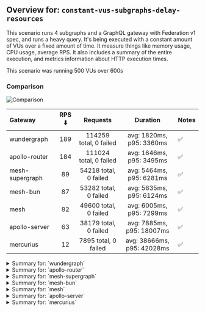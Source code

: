 ## Overview for: `constant-vus-subgraphs-delay-resources`


This scenario runs 4 subgraphs and a GraphQL gateway with Federation v1 spec, and runs a heavy query. It's being executed with a constant amount of VUs over a fixed amount of time. It measure things like memory usage, CPU usage, average RPS. It also includes a summary of the entire execution, and metrics information about HTTP execution times.


This scenario was running 500 VUs over 600s


### Comparison


<img src="https://imagedelivery.net/KYe9TScr4TldYHA48pczVg/26099179-af91-4f46-07cd-c0f5a6566300/public" alt="Comparison" />


| Gateway         | RPS ⬇️ |        Requests        |          Duration          | Notes |
| :-------------- | :----: | :--------------------: | :------------------------: | :---- |
| wundergraph     |  189   | 114259 total, 0 failed |  avg: 1820ms, p95: 3360ms  | ✅     |
| apollo-router   |  184   | 111024 total, 0 failed |  avg: 1646ms, p95: 3495ms  | ✅     |
| mesh-supergraph |   89   | 54218 total, 0 failed  |  avg: 5464ms, p95: 6281ms  | ✅     |
| mesh-bun        |   87   | 53282 total, 0 failed  |  avg: 5635ms, p95: 6124ms  | ✅     |
| mesh            |   82   | 49600 total, 0 failed  |  avg: 6005ms, p95: 7299ms  | ✅     |
| apollo-server   |   63   | 38179 total, 0 failed  | avg: 7885ms, p95: 18007ms  | ✅     |
| mercurius       |   12   |  7895 total, 0 failed  | avg: 38666ms, p95: 42028ms | ✅     |



<details>
  <summary>Summary for: `wundergraph`</summary>

  **K6 Output**




```
     ✓ response code was 200
     ✓ no graphql errors
     ✓ valid response structure

     checks.........................: 100.00% ✓ 342777     ✗ 0     
     data_received..................: 10 GB   17 MB/s
     data_sent......................: 136 MB  225 kB/s
     http_req_blocked...............: avg=471.51µs min=1.03µs   med=3.01µs  max=3.16s  p(90)=5.17µs  p(95)=6.35µs
     http_req_connecting............: avg=157.8µs  min=0s       med=0s      max=1.96s  p(90)=0s      p(95)=0s    
     http_req_duration..............: avg=1.81s    min=488.7ms  med=1.65s   max=9.13s  p(90)=2.8s    p(95)=3.35s 
       { expected_response:true }...: avg=1.81s    min=488.7ms  med=1.65s   max=9.13s  p(90)=2.8s    p(95)=3.35s 
     http_req_failed................: 0.00%   ✓ 0          ✗ 114259
     http_req_receiving.............: avg=304.3ms  min=20.52µs  med=79.09µs max=7.9s   p(90)=1.33s   p(95)=1.84s 
     http_req_sending...............: avg=25.15ms  min=7.35µs   med=13.87µs max=4.92s  p(90)=35.27µs p(95)=1.02ms
     http_req_tls_handshaking.......: avg=0s       min=0s       med=0s      max=0s     p(90)=0s      p(95)=0s    
     http_req_waiting...............: avg=1.49s    min=488.35ms med=1.42s   max=4.48s  p(90)=2.07s   p(95)=2.24s 
     http_reqs......................: 114259  189.900657/s
     iteration_duration.............: avg=2.61s    min=516.94ms med=2.27s   max=14.72s p(90)=4.51s   p(95)=5.3s  
     iterations.....................: 114259  189.900657/s
     vus............................: 252     min=252      max=500 
     vus_max........................: 500     min=500      max=500 
```


**Performance Overview**


<img src="https://imagedelivery.net/KYe9TScr4TldYHA48pczVg/d03a71eb-6cd4-4b1a-3466-5f6f41ee1500/public" alt="Performance Overview" />


**Subgraphs Overview**


<img src="https://imagedelivery.net/KYe9TScr4TldYHA48pczVg/3916efb5-918a-4b5b-7a83-492522b1fc00/public" alt="Subgraphs Overview" />


**HTTP Overview**


<img src="https://imagedelivery.net/KYe9TScr4TldYHA48pczVg/2107860a-8899-41a0-e38b-fd4bf8388e00/public" alt="HTTP Overview" />


  </details>

<details>
  <summary>Summary for: `apollo-router`</summary>

  **K6 Output**




```
     ✓ response code was 200
     ✓ no graphql errors
     ✓ valid response structure

     checks.........................: 100.00% ✓ 333072     ✗ 0     
     data_received..................: 9.7 GB  16 MB/s
     data_sent......................: 132 MB  219 kB/s
     http_req_blocked...............: avg=1.43ms   min=1.24µs   med=3.09µs  max=3.53s p(90)=4.96µs  p(95)=6.06µs 
     http_req_connecting............: avg=1.05ms   min=0s       med=0s      max=3.53s p(90)=0s      p(95)=0s     
     http_req_duration..............: avg=1.64s    min=243.26ms med=1.45s   max=9.47s p(90)=2.84s   p(95)=3.49s  
       { expected_response:true }...: avg=1.64s    min=243.26ms med=1.45s   max=9.47s p(90)=2.84s   p(95)=3.49s  
     http_req_failed................: 0.00%   ✓ 0          ✗ 111024
     http_req_receiving.............: avg=367.67ms min=21.72µs  med=72.21µs max=8.82s p(90)=1.53s   p(95)=2.29s  
     http_req_sending...............: avg=33.64ms  min=6.84µs   med=14.01µs max=5.21s p(90)=37.66µs p(95)=24.25ms
     http_req_tls_handshaking.......: avg=0s       min=0s       med=0s      max=0s    p(90)=0s      p(95)=0s     
     http_req_waiting...............: avg=1.24s    min=243.18ms med=1.17s   max=5.59s p(90)=1.94s   p(95)=2.16s  
     http_reqs......................: 111024  184.521389/s
     iteration_duration.............: avg=2.68s    min=272.95ms med=2.33s   max=16.3s p(90)=4.92s   p(95)=5.85s  
     iterations.....................: 111024  184.521389/s
     vus............................: 340     min=340      max=500 
     vus_max........................: 500     min=500      max=500 
```


**Performance Overview**


<img src="https://imagedelivery.net/KYe9TScr4TldYHA48pczVg/f3d4f7b9-5e75-427e-ec79-7756b0979c00/public" alt="Performance Overview" />


**Subgraphs Overview**


<img src="https://imagedelivery.net/KYe9TScr4TldYHA48pczVg/52c2dc89-cfa9-41e6-0745-f1884d3c2c00/public" alt="Subgraphs Overview" />


**HTTP Overview**


<img src="https://imagedelivery.net/KYe9TScr4TldYHA48pczVg/85f67b09-4e06-466b-958a-c50ea0d81800/public" alt="HTTP Overview" />


  </details>

<details>
  <summary>Summary for: `mesh-supergraph`</summary>

  **K6 Output**




```
     ✓ response code was 200
     ✓ no graphql errors
     ✓ valid response structure

     checks.........................: 100.00% ✓ 162654    ✗ 0    
     data_received..................: 4.8 GB  7.9 MB/s
     data_sent......................: 64 MB   107 kB/s
     http_req_blocked...............: avg=175.16µs min=1.74µs  med=4.1µs   max=173.9ms p(90)=6.15µs p(95)=7.23µs  
     http_req_connecting............: avg=142.21µs min=0s      med=0s      max=43.75ms p(90)=0s     p(95)=0s      
     http_req_duration..............: avg=5.46s    min=2.37s   med=5.44s   max=9.07s   p(90)=6.08s  p(95)=6.28s   
       { expected_response:true }...: avg=5.46s    min=2.37s   med=5.44s   max=9.07s   p(90)=6.08s  p(95)=6.28s   
     http_req_failed................: 0.00%   ✓ 0         ✗ 54218
     http_req_receiving.............: avg=13.57ms  min=34.07µs med=79.94µs max=2.07s   p(90)=2.71ms p(95)=19.94ms 
     http_req_sending...............: avg=1.6ms    min=8.33µs  med=18.48µs max=2.51s   p(90)=37.4µs p(95)=144.75µs
     http_req_tls_handshaking.......: avg=0s       min=0s      med=0s      max=0s      p(90)=0s     p(95)=0s      
     http_req_waiting...............: avg=5.44s    min=2.37s   med=5.43s   max=7.9s    p(90)=6.06s  p(95)=6.25s   
     http_reqs......................: 54218   89.763296/s
     iteration_duration.............: avg=5.55s    min=2.38s   med=5.52s   max=9.11s   p(90)=6.19s  p(95)=6.42s   
     iterations.....................: 54218   89.763296/s
     vus............................: 66      min=66      max=500
     vus_max........................: 500     min=500     max=500
```


**Performance Overview**


<img src="https://imagedelivery.net/KYe9TScr4TldYHA48pczVg/2b5da248-be2a-4149-460a-df7558436a00/public" alt="Performance Overview" />


**Subgraphs Overview**


<img src="https://imagedelivery.net/KYe9TScr4TldYHA48pczVg/be4038ad-5b83-4f1d-84e2-be9df982d200/public" alt="Subgraphs Overview" />


**HTTP Overview**


<img src="https://imagedelivery.net/KYe9TScr4TldYHA48pczVg/8172aeff-5435-435c-a9cb-2aba401acc00/public" alt="HTTP Overview" />


  </details>

<details>
  <summary>Summary for: `mesh-bun`</summary>

  **K6 Output**




```
     ✓ response code was 200
     ✓ no graphql errors
     ✓ valid response structure

     checks.........................: 100.00% ✓ 159846    ✗ 0    
     data_received..................: 4.7 GB  7.7 MB/s
     data_sent......................: 63 MB   104 kB/s
     http_req_blocked...............: avg=167.91µs min=1.39µs  med=3.04µs  max=123.88ms p(90)=4.95µs   p(95)=6.08µs 
     http_req_connecting............: avg=151.65µs min=0s      med=0s      max=44.33ms  p(90)=0s       p(95)=0s     
     http_req_duration..............: avg=5.63s    min=3.2s    med=5.51s   max=11.6s    p(90)=5.92s    p(95)=6.12s  
       { expected_response:true }...: avg=5.63s    min=3.2s    med=5.51s   max=11.6s    p(90)=5.92s    p(95)=6.12s  
     http_req_failed................: 0.00%   ✓ 0         ✗ 53282
     http_req_receiving.............: avg=16ms     min=32.52µs med=82.41µs max=2.89s    p(90)=329.22µs p(95)=1.66ms 
     http_req_sending...............: avg=579.75µs min=7.89µs  med=14.03µs max=353.89ms p(90)=29.46µs  p(95)=69.58µs
     http_req_tls_handshaking.......: avg=0s       min=0s      med=0s      max=0s       p(90)=0s       p(95)=0s     
     http_req_waiting...............: avg=5.61s    min=3.2s    med=5.5s    max=11.45s   p(90)=5.9s     p(95)=6.08s  
     http_reqs......................: 53282   87.980435/s
     iteration_duration.............: avg=5.66s    min=3.24s   med=5.54s   max=11.61s   p(90)=5.96s    p(95)=6.18s  
     iterations.....................: 53282   87.980435/s
     vus............................: 80      min=80      max=500
     vus_max........................: 500     min=500     max=500
```


**Performance Overview**


<img src="https://imagedelivery.net/KYe9TScr4TldYHA48pczVg/8d88e56a-c437-4838-2604-631d285d1a00/public" alt="Performance Overview" />


**Subgraphs Overview**


<img src="https://imagedelivery.net/KYe9TScr4TldYHA48pczVg/d24dbab5-af0e-448d-0038-7156c9e92100/public" alt="Subgraphs Overview" />


**HTTP Overview**


<img src="https://imagedelivery.net/KYe9TScr4TldYHA48pczVg/5530271c-8b34-4464-54e8-ed578f4c4800/public" alt="HTTP Overview" />


  </details>

<details>
  <summary>Summary for: `mesh`</summary>

  **K6 Output**




```
     ✓ response code was 200
     ✓ no graphql errors
     ✓ valid response structure

     checks.........................: 100.00% ✓ 148800    ✗ 0    
     data_received..................: 4.4 GB  7.2 MB/s
     data_sent......................: 59 MB   97 kB/s
     http_req_blocked...............: avg=517.66µs min=1.52µs  med=3.92µs  max=216.96ms p(90)=5.85µs  p(95)=6.97µs 
     http_req_connecting............: avg=484.88µs min=0s      med=0s      max=105.2ms  p(90)=0s      p(95)=0s     
     http_req_duration..............: avg=6s       min=2.92s   med=6s      max=9.16s    p(90)=7.02s   p(95)=7.29s  
       { expected_response:true }...: avg=6s       min=2.92s   med=6s      max=9.16s    p(90)=7.02s   p(95)=7.29s  
     http_req_failed................: 0.00%   ✓ 0         ✗ 49600
     http_req_receiving.............: avg=8.61ms   min=32.43µs med=83.09µs max=1.25s    p(90)=2.04ms  p(95)=11.9ms 
     http_req_sending...............: avg=904.96µs min=8.53µs  med=18.17µs max=1.27s    p(90)=35.02µs p(95)=117.3µs
     http_req_tls_handshaking.......: avg=0s       min=0s      med=0s      max=0s       p(90)=0s      p(95)=0s     
     http_req_waiting...............: avg=5.99s    min=2.91s   med=5.99s   max=9.16s    p(90)=7s      p(95)=7.28s  
     http_reqs......................: 49600   82.060338/s
     iteration_duration.............: avg=6.07s    min=2.98s   med=6.06s   max=9.54s    p(90)=7.1s    p(95)=7.39s  
     iterations.....................: 49600   82.060338/s
     vus............................: 79      min=79      max=500
     vus_max........................: 500     min=500     max=500
```


**Performance Overview**


<img src="https://imagedelivery.net/KYe9TScr4TldYHA48pczVg/5ac2767f-824a-42b3-9633-39ca46b98600/public" alt="Performance Overview" />


**Subgraphs Overview**


<img src="https://imagedelivery.net/KYe9TScr4TldYHA48pczVg/cae337f6-9fa2-4acd-0f80-b3b700d44500/public" alt="Subgraphs Overview" />


**HTTP Overview**


<img src="https://imagedelivery.net/KYe9TScr4TldYHA48pczVg/6e75b578-114c-4d62-2ff3-aafbee996f00/public" alt="HTTP Overview" />


  </details>

<details>
  <summary>Summary for: `apollo-server`</summary>

  **K6 Output**




```
     ✓ response code was 200
     ✓ no graphql errors
     ✓ valid response structure

     checks.........................: 100.00% ✓ 114537    ✗ 0    
     data_received..................: 3.4 GB  5.5 MB/s
     data_sent......................: 45 MB   75 kB/s
     http_req_blocked...............: avg=423.43µs min=1.26µs   med=3.26µs  max=62.29ms  p(90)=5.17µs   p(95)=6.2µs  
     http_req_connecting............: avg=412.94µs min=0s       med=0s      max=62.22ms  p(90)=0s       p(95)=0s     
     http_req_duration..............: avg=7.88s    min=805.08ms med=5.86s   max=38.89s   p(90)=14.76s   p(95)=18s    
       { expected_response:true }...: avg=7.88s    min=805.08ms med=5.86s   max=38.89s   p(90)=14.76s   p(95)=18s    
     http_req_failed................: 0.00%   ✓ 0         ✗ 38179
     http_req_receiving.............: avg=1.48ms   min=35.91µs  med=91.12µs max=339.78ms p(90)=161.57µs p(95)=561µs  
     http_req_sending...............: avg=165.63µs min=8.03µs   med=16.1µs  max=168.05ms p(90)=31.38µs  p(95)=45.61µs
     http_req_tls_handshaking.......: avg=0s       min=0s       med=0s      max=0s       p(90)=0s       p(95)=0s     
     http_req_waiting...............: avg=7.88s    min=804.99ms med=5.86s   max=38.89s   p(90)=14.76s   p(95)=18s    
     http_reqs......................: 38179   63.003767/s
     iteration_duration.............: avg=7.9s     min=812.18ms med=5.87s   max=38.9s    p(90)=14.81s   p(95)=18.04s 
     iterations.....................: 38179   63.003767/s
     vus............................: 29      min=29      max=500
     vus_max........................: 500     min=500     max=500
```


**Performance Overview**


<img src="https://imagedelivery.net/KYe9TScr4TldYHA48pczVg/36157855-d9d1-4def-3d9e-18c8b705fb00/public" alt="Performance Overview" />


**Subgraphs Overview**


<img src="https://imagedelivery.net/KYe9TScr4TldYHA48pczVg/1828cfba-57d7-4fa7-13e1-c92e8f64aa00/public" alt="Subgraphs Overview" />


**HTTP Overview**


<img src="https://imagedelivery.net/KYe9TScr4TldYHA48pczVg/eb2a6a5d-737c-4d25-351e-a2e0e2700500/public" alt="HTTP Overview" />


  </details>

<details>
  <summary>Summary for: `mercurius`</summary>

  **K6 Output**




```
     ✓ response code was 200
     ✓ no graphql errors
     ✓ valid response structure

     checks.........................: 100.00% ✓ 23685     ✗ 0    
     data_received..................: 693 MB  1.1 MB/s
     data_sent......................: 9.5 MB  15 kB/s
     http_req_blocked...............: avg=1.16ms   min=1.7µs   med=4.12µs   max=52.41ms p(90)=6.08µs   p(95)=3.49ms  
     http_req_connecting............: avg=1.13ms   min=0s      med=0s       max=37.1ms  p(90)=0s       p(95)=3.31ms  
     http_req_duration..............: avg=38.66s   min=11.75s  med=39.79s   max=44.01s  p(90)=40.41s   p(95)=42.02s  
       { expected_response:true }...: avg=38.66s   min=11.75s  med=39.79s   max=44.01s  p(90)=40.41s   p(95)=42.02s  
     http_req_failed................: 0.00%   ✓ 0         ✗ 7895 
     http_req_receiving.............: avg=131.36µs min=39.84µs med=109.33µs max=13.62ms p(90)=147.54µs p(95)=164.53µs
     http_req_sending...............: avg=74.07µs  min=9.25µs  med=23.55µs  max=3.85ms  p(90)=33.88µs  p(95)=350.94µs
     http_req_tls_handshaking.......: avg=0s       min=0s      med=0s       max=0s      p(90)=0s       p(95)=0s      
     http_req_waiting...............: avg=38.66s   min=11.75s  med=39.79s   max=44.01s  p(90)=40.41s   p(95)=42.02s  
     http_reqs......................: 7895    12.531685/s
     iteration_duration.............: avg=38.67s   min=11.76s  med=39.79s   max=44.02s  p(90)=40.41s   p(95)=42.03s  
     iterations.....................: 7895    12.531685/s
     vus............................: 113     min=113     max=500
     vus_max........................: 500     min=500     max=500
```


**Performance Overview**


<img src="https://imagedelivery.net/KYe9TScr4TldYHA48pczVg/890a330a-039e-40e5-197e-ed1613818100/public" alt="Performance Overview" />


**Subgraphs Overview**


<img src="https://imagedelivery.net/KYe9TScr4TldYHA48pczVg/1969491b-8c30-4fa7-ce24-fd41e9059a00/public" alt="Subgraphs Overview" />


**HTTP Overview**


<img src="https://imagedelivery.net/KYe9TScr4TldYHA48pczVg/4480230c-a555-4f3c-72dc-08ac4236e400/public" alt="HTTP Overview" />


  </details>